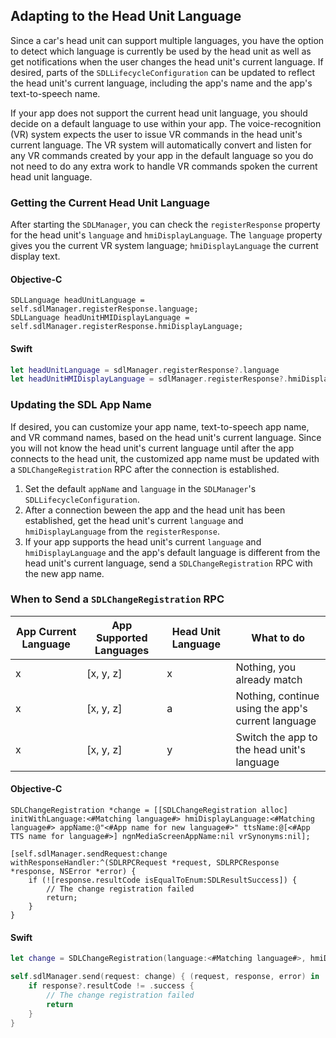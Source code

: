 ## Adapting to the Head Unit Language

Since a car's head unit can support multiple languages, you have the option to detect which language is currently be used by the head unit as well as get notifications when the user changes the head unit's current language. If desired,  parts of the `SDLLifecycleConfiguration` can be updated to reflect the head unit's current language, including the app's name and the app's text-to-speech name.

If your app does not support the current head unit language, you should decide on a default language to use within your app. The voice-recognition (VR) system expects the user to issue VR commands in the head unit's current language. The VR system will automatically convert and listen for any VR commands created by your app in the default language so you do not need to do any extra work to handle VR commands spoken the current head unit language.

### Getting the Current Head Unit Language
After starting the `SDLManager`, you can check the `registerResponse` property for the head unit's `language` and `hmiDisplayLanguage`. The `language` property gives you the current VR system language; `hmiDisplayLanguage` the current display text.

#### Objective-C
```objc
SDLLanguage headUnitLanguage = self.sdlManager.registerResponse.language;
SDLLanguage headUnitHMIDisplayLanguage = self.sdlManager.registerResponse.hmiDisplayLanguage;
```

#### Swift
```swift
let headUnitLanguage = sdlManager.registerResponse?.language
let headUnitHMIDisplayLanguage = sdlManager.registerResponse?.hmiDisplayLanguage
```
### Updating the SDL App Name
If desired, you can customize your app name, text-to-speech app name, and VR command names, based on the head unit's current language. Since you will not know the head unit's current language until after the app connects to the head unit, the customized app name must be updated with a `SDLChangeRegistration` RPC after the connection is established.

1. Set the default `appName` and `language` in the `SDLManager`'s  `SDLLifecycleConfiguration`.
1. After a connection beween the app and the head unit has been established, get the head unit's current `language` and `hmiDisplayLanguage` from the `registerResponse`.
2. If your app supports the head unit's current `language` and `hmiDisplayLanguage` and the app's default language is different from the head unit's current language, send a `SDLChangeRegistration` RPC with the new app name.

### When to Send a `SDLChangeRegistration` RPC
| App Current Language | App Supported Languages | Head Unit Language  | What to do |
| ------------ | ------------------- |------------------- | ---------- |
| x | [x, y, z]    | x | Nothing, you already match |
| x | [x, y, z]    | a | Nothing, continue using the app's current language |
| x | [x, y, z]    | y | Switch the app to the head unit's language |

#### Objective-C
```objc
SDLChangeRegistration *change = [[SDLChangeRegistration alloc] initWithLanguage:<#Matching language#> hmiDisplayLanguage:<#Matching language#> appName:@"<#App name for new language#>" ttsName:@[<#App TTS name for language#>] ngnMediaScreenAppName:nil vrSynonyms:nil];

[self.sdlManager.sendRequest:change withResponseHandler:^(SDLRPCRequest *request, SDLRPCResponse *response, NSError *error) {
	if (![response.resultCode isEqualToEnum:SDLResultSuccess]) {
		// The change registration failed
		return;
	}
}
```

#### Swift
```swift
let change = SDLChangeRegistration(language:<#Matching language#>, hmiDisplayLanguage:<#Matching language#>, appName:"<#App name for new language#>" ttsName:[<#App TTS name for language#>], ngnMediaScreenAppName:nil, vrSynonyms:nil)

self.sdlManager.send(request: change) { (request, response, error) in
	if response?.resultCode != .success {
		// The change registration failed
		return
	}
}
```
